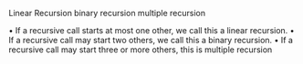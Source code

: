 Linear Recursion
binary recursion
multiple recursion

• If a recursive call starts at most one other, we call this a linear recursion.
• If a recursive call may start two others, we call this a binary recursion.
• If a recursive call may start three or more others, this is multiple recursion
